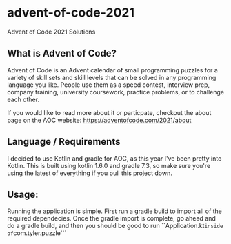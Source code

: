 # advent-of-code-2021
Advent of Code 2021 Solutions

## What is Advent of Code?

Advent of Code is an Advent calendar of small programming puzzles for a variety of skill sets and skill levels that can be solved in any programming language you like. People use them as a speed contest, interview prep, company training, university coursework, practice problems, or to challenge each other.

If you would like to read more about it or particpate, checkout the about page on the AOC website:
https://adventofcode.com/2021/about


## Language / Requirements
I decided to use Kotlin and gradle for AOC, as this year I've been pretty into Kotlin. 
This is built using kotlin 1.6.0 and gradle 7.3, so make sure you're using the latest of everything if you pull this project down.

## Usage:

Running the application is simple. First run a gradle build to import all of the required dependecies. Once the gradle import is complete, go ahead and do a gradle build, and then you should be good to run ``Application.kt``` inside of ```com.tyler.puzzle```
